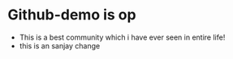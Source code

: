 # Github-demo is op 

- This is a best community which i have ever seen in entire life!
- this is an sanjay change 



